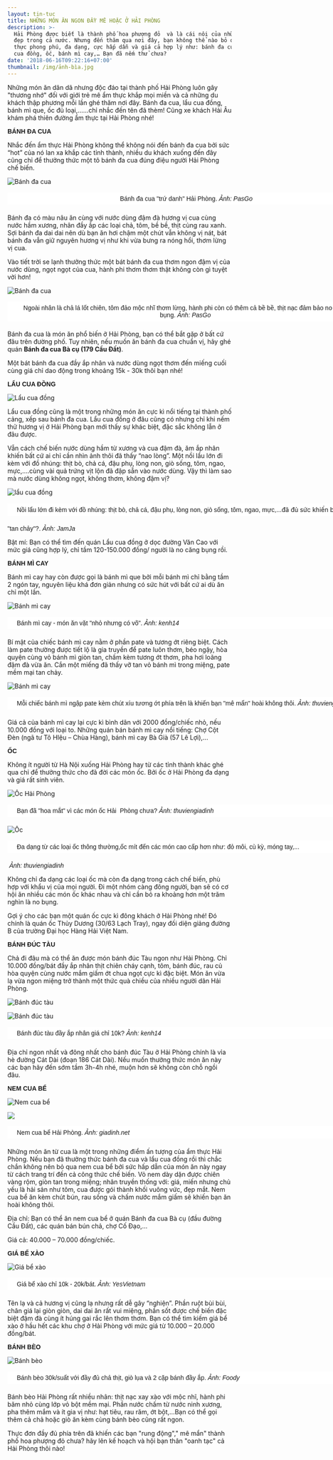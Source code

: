 ```yaml
---
layout: tin-tuc
title: NHỮNG MÓN ĂN NGON ĐẦY MÊ HOẶC Ở HẢI PHÒNG
description: >-
  Hải Phòng được biết là thành phố hoa phượng đỏ  và là cái nôi của những người
  đẹp trong cả nước. Nhưng đến thăm qua nơi đây, bạn không thể nào bỏ qua ẩm
  thực phong phú, đa dạng, cực hấp dẫn và giá cả hợp lý như: bánh đa cua, lẩu
  cua đồng, ốc, bánh mì cay,… Bạn đã nếm thử chưa?
date: '2018-06-16T09:22:16+07:00'
thumbnail: /img/ảnh-bìa.jpg
---
```

Những món ăn dân dã nhưng độc đáo tại thành phố Hải Phòng luôn gây "thương nhớ" đối với giới trẻ mê ẩm thực khắp mọi miền và cả những du khách thập phương mỗi lần ghé thăm nơi đây. Bánh đa cua, lẩu cua đồng, bánh mì que, ốc đủ loại,......chỉ nhắc đến tên đã thèm! Cũng xe khách Hải Âu khám phá thiên đường ẩm thực tại Hải Phòng nhé!

<p><span style="font-family:arial,helvetica,sans-serif;"><span style="font-size: 14px;"><b>B&Aacute;NH ĐA CUA</b></span></span></p>

Nhắc đến ẩm thực Hải Phòng không thể không nói đến bánh đa cua bởi sức “hot” của nó lan xa khắp các tỉnh thành, nhiều du khách xuống đến đây cũng chỉ để thưởng thức một tô bánh đa cua đúng điệu người Hải Phòng chế biến.

![Bánh đa cua](/img/bánh-đa-cua-pasgo.jpg)

<p style="box-sizing: border-box; margin-top: 16px; margin-bottom: 20px; padding: 5px 20px; border: 1px dashed rgb(255, 255, 255); width: 800px; background: none 0px 0px repeat scroll rgb(255, 255, 255); text-align: center;"><span style="font-size:14px;"><span style="font-family:arial,helvetica,sans-serif;">&nbsp;B&aacute;nh đa cua &quot;trứ danh&quot; Hải Ph&ograve;ng. <em>Ảnh: PasGo</em></span></span></p>

 Bánh đa có màu nâu ăn cùng với nước dùng đậm đà hương vị cua cùng nước hầm xương, nhân đầy ắp các loại chả, tôm, bề bề, thịt cùng rau xanh. Sợi bánh đa dai dai nên dù bạn ăn hơi chậm một chút vẫn không vị nát, bát bánh đa vẫn giữ nguyên hương vị như khi vừa bưng ra nóng hổi, thơm lừng vị cua.

Vào tiết trời se lạnh thưởng thức một bát bánh đa cua thơm ngon đậm vị của nước dùng, ngọt ngọt của cua, hành phi thơm thơm thật không còn gì tuyệt vời hơn!

![Bánh đa cua](/img/banh-da-cua-sac-mau-noi-dat-cang-1.jpg)

<p style="box-sizing: border-box; margin-top: 16px; margin-bottom: 20px; padding: 5px 20px; border: 1px dashed rgb(255, 255, 255); width: 800px; background: none 0px 0px repeat scroll rgb(255, 255, 255); text-align: center;"><span style="font-size:14px;"><span style="font-family:arial,helvetica,sans-serif;">Ngo&agrave;i nh&acirc;n l&agrave; chả l&aacute; lốt chi&ecirc;n, t&ocirc;m đảo mộc nhĩ thơm lừng, h&agrave;nh phi c&ograve;n c&oacute; th&ecirc;m cả bề bề, thịt nạc đảm bảo no căng bụng. <em>Ảnh: PasGo</em></span></span></p>

Bánh đa cua là món ăn phổ biến ở Hải Phòng, bạn có thể bắt gặp ở bất cứ đâu trên đường phố. Tuy nhiên, nếu muốn ăn bánh đa cua chuẩn vị, hãy ghé quán **Bánh đa cua Bà cụ (179 Cầu Đất)**. 

Một bát bánh đa cua đầy ắp nhân và nước dùng ngọt thơm đến miếng cuối cùng giá chỉ dao động trong khoảng 15k - 30k thôi bạn nhé!

<p><span style="font-family:arial,helvetica,sans-serif;"><span style="font-size: 14px;"><b>LẨU&nbsp;CUA ĐỒNG</b></span></span></p>

![Lẩu cua đồng](/img/lẩu-cua-đồng.jpg)

Lẩu cua đồng cũng là một trong những món ăn cực kì nổi tiếng tại thành phố cảng, xếp sau bánh đa cua. Lẩu cua đồng ở đâu cũng có nhưng chỉ khi nếm thử hương vị ở Hải Phòng bạn mới thấy sự khác biệt, đặc sắc không lẫn ở đâu được.

Vẫn cách chế biến nước dùng hầm từ xương và cua đậm đà, ăm ắp nhân khiến bất cứ ai chỉ cần nhìn ảnh thôi đã thấy “nao lòng”. Một nồi lẩu lớn đi kèm với đồ nhúng: thịt bò, chả cá, đậu phụ, lòng non, giò sống, tôm, ngao, mực,….cùng vài quả trứng vịt lộn đã đập sẵn vào nước dùng. Vậy thì làm sao mà nước dùng không ngọt, không thơm, không đậm vị?

![lẩu cua đồng](/img/lẩu-cua-đồng-2.jpg)

<p style="box-sizing: border-box; margin-top: 16px; margin-bottom: 20px; padding: 5px 20px; border: 1px dashed rgb(255, 255, 255); width: 800px; background: none 0px 0px repeat scroll rgb(255, 255, 255); text-align: justify;"><span style="font-size: 14px; font-family: arial, helvetica, sans-serif;">Nồi lẩu lớn đi k&egrave;m với đồ nh&uacute;ng: thịt b&ograve;, chả c&aacute;, đậu phụ, l&ograve;ng non, gi&ograve; sống, t&ocirc;m, ngao, mực,</span>...đ&atilde; đủ sức khiến bạn<br />

<span style="font-size:14px;"><span style="font-family:arial,helvetica,sans-serif;">&quot;tan chảy&quot;?. <em>Ảnh: JamJa</em></span></span></p>

Bật mí: Bạn có thể tìm đến quán Lẩu cua đồng ở dọc đường Văn Cao với mức giá cũng hợp lý, chỉ tầm 120-150.000 đồng/ người là no căng bụng rồi.

<p><span style="font-family:arial,helvetica,sans-serif;"><span style="font-size: 14px;"><b>B&Aacute;NH M&Igrave; CAY</b></span></span></p>

Bánh mì cay hay còn được gọi là bánh mì que bởi mỗi bánh mì chỉ bằng tầm 2 ngón tay, nguyên liệu khá đơn giản nhưng có sức hút với bất cứ ai dù ăn chỉ một lần.

![Bánh mì cay](/img/bánh-mì-cay.jpg)

<p style="box-sizing: border-box; margin-top: 16px; margin-bottom: 20px; padding: 5px 20px; border: 1px dashed rgb(255, 255, 255); width: 800px; background: none 0px 0px repeat scroll rgb(255, 255, 255); text-align: justify;"><span style="font-size:14px;"><span style="font-family:arial,helvetica,sans-serif;">B&aacute;nh m&igrave; cay - m&oacute;n ăn vặt &quot;nhỏ nhưng c&oacute; v&otilde;&quot;. <em>Ảnh: kenh14</em></span></span></p>

Bí mật của chiếc bánh mì cay nằm ở phần pate và tương ớt riêng biệt. Cách làm pate thường được tiết lộ là gia truyền để pate luôn thơm, béo ngậy, hòa quyện cùng vỏ bánh mì giòn tan, chấm kèm tương ớt thơm, pha hơi loãng đậm đà vừa ăn. Cắn một miếng đã thấy vỡ tan vỏ bánh mì trong miệng, pate mềm mại tan chảy.

![Bánh mì cay](/img/bánh-mì-cay-2.jpg)

<p style="box-sizing: border-box; margin-top: 16px; margin-bottom: 20px; padding: 5px 20px; border: 1px dashed rgb(255, 255, 255); width: 800px; background: none 0px 0px repeat scroll rgb(255, 255, 255); text-align: justify;"><span style="font-size:14px;"><span style="font-family:arial,helvetica,sans-serif;">Mỗi chiếc b&aacute;nh m&igrave; ngập pate k&egrave;m ch&uacute;t x&iacute;u tương ớt ph&iacute;a tr&ecirc;n l&agrave; khiến bạn &quot;m&ecirc; mẩn&quot; ho&agrave;i kh&ocirc;ng th&ocirc;i. <em>Ảnh: thuviengiadinh</em></span></span></p>

Giá cả của bánh mì cay lại cực kì bình dân với 2000 đồng/chiếc nhỏ, nếu 10.000 đồng với loại to. Những quán bán bánh mì cay nổi tiếng: Chợ Cột Đèn (ngã tư Tô HIệu – Chùa Hàng), bánh mì cay Bà Già (57 Lê Lợi),...

<p><font face="arial, helvetica, sans-serif"><span style="font-size: 14px;"><b>ỐC</b></span></font></p>

Không ít người từ Hà Nội xuống Hải Phòng hay từ các tỉnh thành khác ghé qua chỉ để thưởng thức cho đã đời các món ốc. Bởi ốc ở Hải Phòng đa dạng và giá rất sinh viên.

![Ốc Hải Phòng](/img/ốc.jpg)

<p style="box-sizing: border-box; margin-top: 16px; margin-bottom: 20px; padding: 5px 20px; border: 1px dashed rgb(255, 255, 255); width: 800px; background: none 0px 0px repeat scroll rgb(255, 255, 255); text-align: justify;"><span style="font-size:14px;"><span style="font-family:arial,helvetica,sans-serif;">Bạn đ&atilde; &quot;hoa mắt&quot; v&igrave; c&aacute;c m&oacute;n ốc Hải&nbsp; Ph&ograve;ng chưa?&nbsp;<em>Ảnh: thuviengiadinh</em></span></span></p>

![Ốc](/img/ốc-2.jpg)

<p style="box-sizing: border-box; margin-top: 16px; margin-bottom: 20px; padding: 5px 20px; border: 1px dashed rgb(255, 255, 255); width: 800px; background: none 0px 0px repeat scroll rgb(255, 255, 255); text-align: justify;"><span style="font-size:14px;"><span style="font-family:arial,helvetica,sans-serif;">Đa dạng từ c&aacute;c loại ốc th&ocirc;ng thường,ốc m&iacute;t đến c&aacute;c m&oacute;n cao cấp hơn như: đỏ m&ocirc;i, c&ugrave; kỳ, m&oacute;ng tay,...</span></span><br />

<span style="font-size:14px;"><span style="font-family:arial,helvetica,sans-serif;">&nbsp;<em>Ảnh: thuviengiadinh</em></span></span></p>

Không chỉ đa dạng các loại ốc mà còn đa dạng trong cách chế biến, phù hợp với khẩu vị của mọi người. Đi một nhóm càng đông người, bạn sẽ có cơ hội ăn nhiều các món ốc khác nhau và chỉ cần bỏ ra khoảng hơn một trăm nghìn là no bụng.

Gợi ý cho các bạn một quán ốc cực kì đông khách ở Hải Phòng nhé! Đó chính là quán ốc Thủy Dương (30/63 Lạch Tray), ngay đối diện giảng đường B của trường Đại học Hàng Hải Việt Nam.

<p><font face="arial, helvetica, sans-serif"><span style="font-size: 14px;"><b>B&Aacute;NH Đ&Uacute;C T&Agrave;U</b></span></font></p>

Chả đi đâu mà có thể ăn được món bánh đúc Tàu ngon như Hải Phòng. Chỉ 10.000 đồng/bát đầy ắp nhân thịt chiên cháy cạnh, tôm, bánh đúc, rau củ hòa quyện cùng nước mắm giấm ớt chua ngọt cực kì đặc biệt. Món ăn vừa lạ vừa ngon miệng trở thành một thức quà chiều của nhiều người dân Hải Phòng.

![Bánh đúc tàu](/img/bánh-đúc-tàu.jpg)

![Bánh đúc tàu](/img/bánh-đúc-tàu-2.jpg)

<p style="box-sizing: border-box; margin-top: 16px; margin-bottom: 20px; padding: 5px 20px; border: 1px dashed rgb(255, 255, 255); width: 800px; background: none 0px 0px repeat scroll rgb(255, 255, 255); text-align: justify;"><span style="font-size:14px;"><span style="font-family:arial,helvetica,sans-serif;">B&aacute;nh đ&uacute;c t&agrave;u đầy ắp nh&acirc;n gi&aacute; chỉ 10k?&nbsp;</span></span><span style="font-size:14px;"><span style="font-family:arial,helvetica,sans-serif;"><em>Ảnh: kenh14</em></span></span></p>

Địa chỉ ngon nhất và đông nhất cho bánh đúc Tàu ở Hải Phòng chính là vỉa hè đường Cát Dài (đoạn 186 Cát Dài). Nếu muốn thưởng thức món ăn này các bạn hãy đến sớm tầm 3h-4h nhé, muộn hơn sẽ không còn chỗ ngồi đâu.



<p><font face="arial, helvetica, sans-serif"><span style="font-size: 14px;"><b>NEM CUA BỂ</b></span></font></p>

![Nem cua bể](/img/nem-cua-bể.jpg)

![](/img/nem-cua-bể-hp.jpg)

<p style="box-sizing: border-box; margin-top: 16px; margin-bottom: 20px; padding: 5px 20px; border: 1px dashed rgb(255, 255, 255); width: 800px; background: none 0px 0px repeat scroll rgb(255, 255, 255); text-align: justify;"><span style="font-size:14px;"><span style="font-family:arial,helvetica,sans-serif;">Nem cua bể Hải Ph&ograve;ng.&nbsp;</span></span><span style="font-size:14px;"><span style="font-family:arial,helvetica,sans-serif;"><em>Ảnh: giadinh.net</em></span></span></p>

Những món ăn từ cua là một trong những điểm ấn tượng của ẩm thực Hải Phòng. Nếu bạn đã thưởng thức bánh đa cua và lẩu cua đồng rồi thì chắc chắn không nên bỏ qua nem cua bể bởi sức hấp dẫn của món ăn này ngay từ cách trang trí đến cả công thức chế biến. Vỏ nem dày dặn được chiên vàng rộm, giòn tan trong miệng; nhân truyền thống với: giá, miến nhưng chủ yếu là hải sản như tôm, cua được gói thành khối vuông vức, đẹp mắt. Nem cua bể ăn kèm chút bún, rau sống và chấm nước mắm giấm sẽ khiến bạn ăn hoài không thôi.

Địa chỉ: Bạn có thể ăn nem cua bể ở quán Bánh đa cua Bà cụ (đầu đường Cầu Đất), các quán bán bún chả, chợ Cố Đạo,…

Giá cả: 40.000 – 70.000 đồng/chiếc.

<p><font face="arial, helvetica, sans-serif"><span style="font-size: 14px;"><b>GI&Aacute; BỂ X&Agrave;O</b></span></font></p>

![Giá bể xào](/img/giá-bể-xào.jpg)

<p style="box-sizing: border-box; margin-top: 16px; margin-bottom: 20px; padding: 5px 20px; border: 1px dashed rgb(255, 255, 255); width: 800px; background: none 0px 0px repeat scroll rgb(255, 255, 255); text-align: justify;"><span style="font-size:14px;"><span style="font-family:arial,helvetica,sans-serif;">Gi&aacute; bể x&agrave;o chỉ 10k - 20k/b&aacute;t.&nbsp;</span></span><span style="font-size:14px;"><span style="font-family:arial,helvetica,sans-serif;"><em>Ảnh: YesVietnam</em></span></span></p>

Tên lạ và cả hương vị cũng lạ nhưng rất dễ gây “nghiện”. Phần ruột bùi bùi, chân giá lại giòn giòn, dai dai ăn rất vui miệng, phần sốt được chế biến đặc biệt đậm đà cùng ít húng gai rắc lên thơm thơm. Bạn có thể tìm kiếm giá bể xào ở hầu hết các khu chợ ở Hải Phòng với mức giá từ 10.000 – 20.000 đồng/bát.



<p><font face="arial, helvetica, sans-serif"><span style="font-size: 14px;"><b>B&Aacute;NH B&Egrave;O</b></span></font></p>

![Bánh bèo](/img/bánh-bèo.jpg)

<p style="box-sizing: border-box; margin-top: 16px; margin-bottom: 20px; padding: 5px 20px; border: 1px dashed rgb(255, 255, 255); width: 800px; background: none 0px 0px repeat scroll rgb(255, 255, 255); text-align: justify;"><span style="font-size:14px;"><span style="font-family:arial,helvetica,sans-serif;">B&aacute;nh b&egrave;o 30k/suất với đầy đủ chả thịt, gi&ograve; lụa v&agrave; 2 cặp b&aacute;nh đầy ắp.&nbsp;</span></span><span style="font-size:14px;"><span style="font-family:arial,helvetica,sans-serif;"><em>Ảnh: Foody</em></span></span></p>

Bánh bèo Hải Phòng rất nhiều nhân: thịt nạc xay xào với mộc nhĩ, hành phi băm nhỏ cùng lớp vỏ bột mềm mại. Phần nước chấm từ nước ninh xương, pha thêm mắm và ít gia vị như: hạt tiêu, rau răm, ớt bột,…Bạn có thể gọi thêm cả chả hoặc giò ăn kèm cùng bánh bèo cũng rất ngon.

Thực đơn đầy đủ phía trên đã khiến các bạn "rung động"," mê mẩn" thành phố hoa phượng đỏ chưa? hãy lên kế hoạch và hội bạn thân "oanh tạc" cả Hải Phòng thôi nào!
